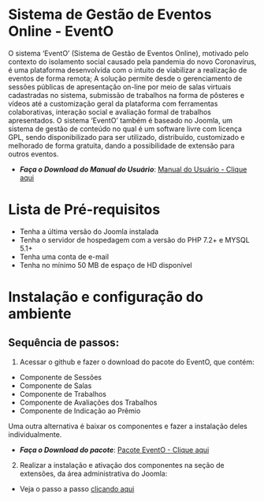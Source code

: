 # Sistema de Gestão de Eventos Online - EventO
  O sistema ‘EventO’ (Sistema de Gestão de Eventos Online), motivado pelo contexto do isolamento social causado pela pandemia do novo Coronavírus, é uma plataforma desenvolvida com o intuito de viabilizar a realização de eventos de forma remota; A solução permite desde o gerenciamento de sessões públicas de apresentação on-line por meio de salas virtuais cadastradas no sistema, submissão de trabalhos na forma de pôsteres e vídeos até a customização geral da plataforma com ferramentas colaborativas, interação social e avaliação formal de trabalhos apresentados. O sistema ‘EventO’ também é baseado no Joomla, um sistema de gestão de conteúdo no qual é um software livre com licença GPL, sendo disponibilizado para ser utilizado, distribuído, customizado e melhorado de forma gratuita, dando a possibilidade de extensão para outros eventos.

- ***Faça o Download do Manual do Usuário***: [Manual do Usuário - Clique aqui](https://github.com/MarcusShaider/Testes/blob/6038c9ae8410fc60c2c75174ec1aa10860e28f3e/-%20Manual-do-Utilizador-EVENTO.pdf)

# Lista de Pré-requisitos
- Tenha a última versão do Joomla instalada
- Tenha o servidor de hospedagem com a versão do PHP 7.2+ e MYSQL 5.1+
- Tenha uma conta de e-mail
- Tenha no mínimo 50 MB de espaço de HD disponível

# Instalação e configuração do ambiente
## Sequência de passos:

1.	Acessar o  github e fazer o download do pacote do EventO, que contém:
- Componente de Sessões
- Componente de Salas
- Componente de Trabalhos
- Componente de Avaliações dos Trabalhos
- Componente de Indicação ao Prêmio

Uma outra alternativa é baixar os componentes e fazer a instalação deles individualmente.

- ***Faça o Download do pacote***: [Pacote EventO - Clique aqui](https://github.com/pipufg/evento/blob/master/pkg_pip_componentes.zip)

2.	Realizar a instalação e ativação dos componentes na seção de extensões, da área administrativa do Joomla:
  - Veja o passo a passo [clicando aqui](https://github.com/MarcusShaider/Testes/blob/main/Instalando%20componentes.png)
